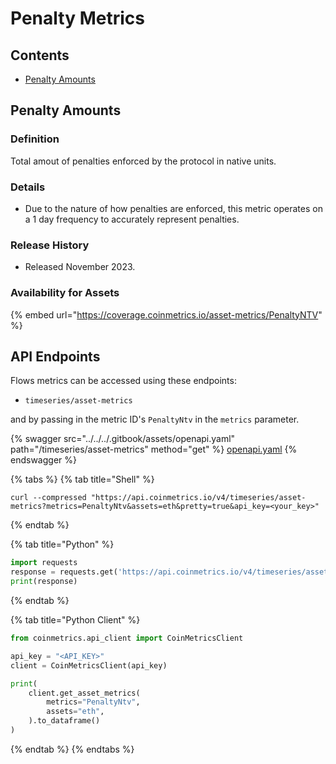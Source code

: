 # Penalty Metrics

## Contents

* [Penalty Amounts](penalty-metrics.md#penaltyntv)

## Penalty Amounts <a href="#penaltyntv" id="penaltyntv"></a>

### Definition

Total amout of penalties enforced by the protocol in native units.

### Details

* Due to the nature of how penalties are enforced, this metric operates on a 1 day frequency to accurately represent penalties.

### Release History

* Released November 2023.

### Availability for Assets

{% embed url="https://coverage.coinmetrics.io/asset-metrics/PenaltyNTV" %}

## API Endpoints

Flows metrics can be accessed using these endpoints:

* `timeseries/asset-metrics`

and by passing in the metric ID's `PenaltyNtv` in the `metrics` parameter.

{% swagger src="../../../.gitbook/assets/openapi.yaml" path="/timeseries/asset-metrics" method="get" %}
[openapi.yaml](../../../.gitbook/assets/openapi.yaml)
{% endswagger %}

{% tabs %}
{% tab title="Shell" %}
```shell
curl --compressed "https://api.coinmetrics.io/v4/timeseries/asset-metrics?metrics=PenaltyNtv&assets=eth&pretty=true&api_key=<your_key>"
```
{% endtab %}

{% tab title="Python" %}
```python
import requests
response = requests.get('https://api.coinmetrics.io/v4/timeseries/asset-metrics?metrics=PenaltyNtv&assets=eth&pretty=true&api_key=<your_key>').json()
print(response)
```
{% endtab %}

{% tab title="Python Client" %}
```python
from coinmetrics.api_client import CoinMetricsClient

api_key = "<API_KEY>"
client = CoinMetricsClient(api_key)

print(
    client.get_asset_metrics(
        metrics="PenaltyNtv", 
        assets="eth",
    ).to_dataframe()
)
```
{% endtab %}
{% endtabs %}
